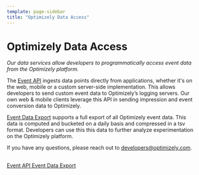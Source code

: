 ```yaml
---
template: page-sidebar
title: "Optimizely Data Access"
---
```


# Optimizely Data Access

*Our data services allow developers to programmatically access event data from the Optimizely platform.*

The [Event API](http://developers.optimizely.com/data/events) ingests data points directly from applications, whether it's on the web, mobile or a custom server-side implementation. This allows developers to send custom event data to Optimizely’s logging servers. Our own web & mobile clients leverage this API in sending impression and event conversion data to Optimizely. 

[Event Data Export](http://developers.optimizely.com/data/export) supports a full export of all Optimizely event data. This data is computed and bucketed on a daily basis and compressed in a tsv format. Developers can use this this data to further analyze experimentation on the Optimizely platform.  

If you have any questions, please reach out to [developers@optimizely.com](mailto:developers@optimizely.com).

<br />

<div class="flex flex-justified--between soft-quad--sides">

<a class="button button--highlight display--block width--200 text--center" href="http://developers.optimizely.com/data/events">
Event API
</a>

<a class="button button--highlight display--block width--200 text--center" href="http://developers.optimizely.com/data/export">
Event Data Export
</a>

</div>